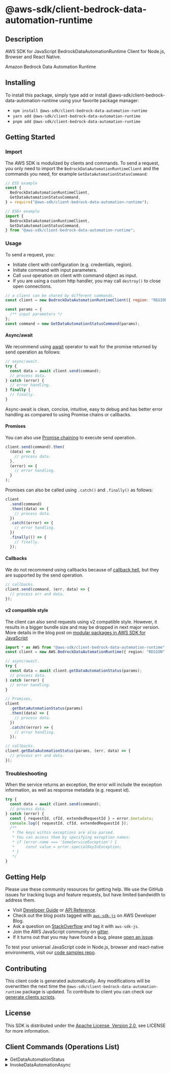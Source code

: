 <!-- generated file, do not edit directly -->

# @aws-sdk/client-bedrock-data-automation-runtime

## Description

AWS SDK for JavaScript BedrockDataAutomationRuntime Client for Node.js, Browser and React Native.

Amazon Bedrock Data Automation Runtime

## Installing

To install this package, simply type add or install @aws-sdk/client-bedrock-data-automation-runtime
using your favorite package manager:

- `npm install @aws-sdk/client-bedrock-data-automation-runtime`
- `yarn add @aws-sdk/client-bedrock-data-automation-runtime`
- `pnpm add @aws-sdk/client-bedrock-data-automation-runtime`

## Getting Started

### Import

The AWS SDK is modulized by clients and commands.
To send a request, you only need to import the `BedrockDataAutomationRuntimeClient` and
the commands you need, for example `GetDataAutomationStatusCommand`:

```js
// ES5 example
const {
  BedrockDataAutomationRuntimeClient,
  GetDataAutomationStatusCommand,
} = require("@aws-sdk/client-bedrock-data-automation-runtime");
```

```ts
// ES6+ example
import {
  BedrockDataAutomationRuntimeClient,
  GetDataAutomationStatusCommand,
} from "@aws-sdk/client-bedrock-data-automation-runtime";
```

### Usage

To send a request, you:

- Initiate client with configuration (e.g. credentials, region).
- Initiate command with input parameters.
- Call `send` operation on client with command object as input.
- If you are using a custom http handler, you may call `destroy()` to close open connections.

```js
// a client can be shared by different commands.
const client = new BedrockDataAutomationRuntimeClient({ region: "REGION" });

const params = {
  /** input parameters */
};
const command = new GetDataAutomationStatusCommand(params);
```

#### Async/await

We recommend using [await](https://developer.mozilla.org/en-US/docs/Web/JavaScript/Reference/Operators/await)
operator to wait for the promise returned by send operation as follows:

```js
// async/await.
try {
  const data = await client.send(command);
  // process data.
} catch (error) {
  // error handling.
} finally {
  // finally.
}
```

Async-await is clean, concise, intuitive, easy to debug and has better error handling
as compared to using Promise chains or callbacks.

#### Promises

You can also use [Promise chaining](https://developer.mozilla.org/en-US/docs/Web/JavaScript/Guide/Using_promises#chaining)
to execute send operation.

```js
client.send(command).then(
  (data) => {
    // process data.
  },
  (error) => {
    // error handling.
  }
);
```

Promises can also be called using `.catch()` and `.finally()` as follows:

```js
client
  .send(command)
  .then((data) => {
    // process data.
  })
  .catch((error) => {
    // error handling.
  })
  .finally(() => {
    // finally.
  });
```

#### Callbacks

We do not recommend using callbacks because of [callback hell](http://callbackhell.com/),
but they are supported by the send operation.

```js
// callbacks.
client.send(command, (err, data) => {
  // process err and data.
});
```

#### v2 compatible style

The client can also send requests using v2 compatible style.
However, it results in a bigger bundle size and may be dropped in next major version. More details in the blog post
on [modular packages in AWS SDK for JavaScript](https://aws.amazon.com/blogs/developer/modular-packages-in-aws-sdk-for-javascript/)

```ts
import * as AWS from "@aws-sdk/client-bedrock-data-automation-runtime";
const client = new AWS.BedrockDataAutomationRuntime({ region: "REGION" });

// async/await.
try {
  const data = await client.getDataAutomationStatus(params);
  // process data.
} catch (error) {
  // error handling.
}

// Promises.
client
  .getDataAutomationStatus(params)
  .then((data) => {
    // process data.
  })
  .catch((error) => {
    // error handling.
  });

// callbacks.
client.getDataAutomationStatus(params, (err, data) => {
  // process err and data.
});
```

### Troubleshooting

When the service returns an exception, the error will include the exception information,
as well as response metadata (e.g. request id).

```js
try {
  const data = await client.send(command);
  // process data.
} catch (error) {
  const { requestId, cfId, extendedRequestId } = error.$metadata;
  console.log({ requestId, cfId, extendedRequestId });
  /**
   * The keys within exceptions are also parsed.
   * You can access them by specifying exception names:
   * if (error.name === 'SomeServiceException') {
   *     const value = error.specialKeyInException;
   * }
   */
}
```

## Getting Help

Please use these community resources for getting help.
We use the GitHub issues for tracking bugs and feature requests, but have limited bandwidth to address them.

- Visit [Developer Guide](https://docs.aws.amazon.com/sdk-for-javascript/v3/developer-guide/welcome.html)
  or [API Reference](https://docs.aws.amazon.com/AWSJavaScriptSDK/v3/latest/index.html).
- Check out the blog posts tagged with [`aws-sdk-js`](https://aws.amazon.com/blogs/developer/tag/aws-sdk-js/)
  on AWS Developer Blog.
- Ask a question on [StackOverflow](https://stackoverflow.com/questions/tagged/aws-sdk-js) and tag it with `aws-sdk-js`.
- Join the AWS JavaScript community on [gitter](https://gitter.im/aws/aws-sdk-js-v3).
- If it turns out that you may have found a bug, please [open an issue](https://github.com/aws/aws-sdk-js-v3/issues/new/choose).

To test your universal JavaScript code in Node.js, browser and react-native environments,
visit our [code samples repo](https://github.com/aws-samples/aws-sdk-js-tests).

## Contributing

This client code is generated automatically. Any modifications will be overwritten the next time the `@aws-sdk/client-bedrock-data-automation-runtime` package is updated.
To contribute to client you can check our [generate clients scripts](https://github.com/aws/aws-sdk-js-v3/tree/main/scripts/generate-clients).

## License

This SDK is distributed under the
[Apache License, Version 2.0](http://www.apache.org/licenses/LICENSE-2.0),
see LICENSE for more information.

## Client Commands (Operations List)

<details>
<summary>
GetDataAutomationStatus
</summary>

[Command API Reference](https://docs.aws.amazon.com/AWSJavaScriptSDK/v3/latest/client/bedrock-data-automation-runtime/command/GetDataAutomationStatusCommand/) / [Input](https://docs.aws.amazon.com/AWSJavaScriptSDK/v3/latest/Package/-aws-sdk-client-bedrock-data-automation-runtime/Interface/GetDataAutomationStatusCommandInput/) / [Output](https://docs.aws.amazon.com/AWSJavaScriptSDK/v3/latest/Package/-aws-sdk-client-bedrock-data-automation-runtime/Interface/GetDataAutomationStatusCommandOutput/)

</details>
<details>
<summary>
InvokeDataAutomationAsync
</summary>

[Command API Reference](https://docs.aws.amazon.com/AWSJavaScriptSDK/v3/latest/client/bedrock-data-automation-runtime/command/InvokeDataAutomationAsyncCommand/) / [Input](https://docs.aws.amazon.com/AWSJavaScriptSDK/v3/latest/Package/-aws-sdk-client-bedrock-data-automation-runtime/Interface/InvokeDataAutomationAsyncCommandInput/) / [Output](https://docs.aws.amazon.com/AWSJavaScriptSDK/v3/latest/Package/-aws-sdk-client-bedrock-data-automation-runtime/Interface/InvokeDataAutomationAsyncCommandOutput/)

</details>
